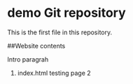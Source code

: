 # demo Git repository

This is the first file in this repository.


##Website contents

Intro paragrah

1. index.html
testing page 2